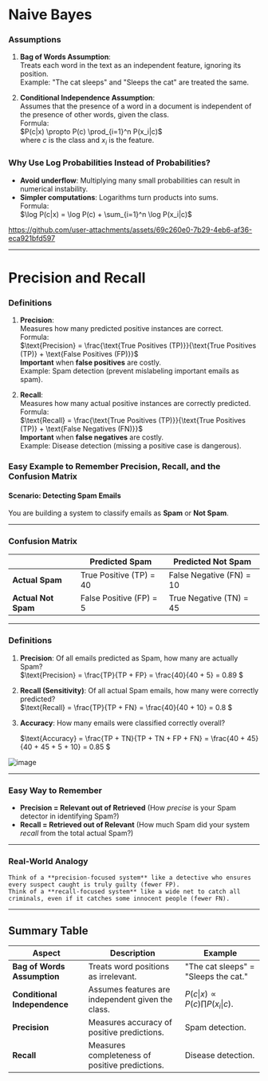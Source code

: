 # Naive Bayes

### **Assumptions**
1. **Bag of Words Assumption**:  
   Treats each word in the text as an independent feature, ignoring its position.  
   Example: "The cat sleeps" and "Sleeps the cat" are treated the same.

2. **Conditional Independence Assumption**:  
   Assumes that the presence of a word in a document is independent of the presence of other words, given the class.  
   Formula:  
   $P(c|x) \propto P(c) \prod_{i=1}^n P(x_i|c)$  
   where $c$ is the class and $x_i$ is the feature.

### **Why Use Log Probabilities Instead of Probabilities?**
- **Avoid underflow**: Multiplying many small probabilities can result in numerical instability.
- **Simpler computations**: Logarithms turn products into sums.  
  Formula:  
  $\log P(c|x) = \log P(c) + \sum_{i=1}^n \log P(x_i|c)$



https://github.com/user-attachments/assets/69c260e0-7b29-4eb6-af36-eca921bfd597



---

# Precision and Recall

### **Definitions**
1. **Precision**:  
   Measures how many predicted positive instances are correct.  
   Formula:  
   $\text{Precision} = \frac{\text{True Positives (TP)}}{\text{True Positives (TP)} + \text{False Positives (FP)}}$  
   **Important** when **false positives** are costly.  
   Example: Spam detection (prevent mislabeling important emails as spam).

2. **Recall**:  
   Measures how many actual positive instances are correctly predicted.  
   Formula:  
   $\text{Recall} = \frac{\text{True Positives (TP)}}{\text{True Positives (TP)} + \text{False Negatives (FN)}}$  
   **Important** when **false negatives** are costly.  
   Example: Disease detection (missing a positive case is dangerous).

### Easy Example to Remember Precision, Recall, and the Confusion Matrix

#### **Scenario**: Detecting Spam Emails  
You are building a system to classify emails as **Spam** or **Not Spam**.

---

### **Confusion Matrix**
|                  | Predicted Spam | Predicted Not Spam |
|------------------|----------------|---------------------|
| **Actual Spam**   | True Positive (TP) = 40 | False Negative (FN) = 10 |
| **Actual Not Spam** | False Positive (FP) = 5  | True Negative (TN) = 45  |

---

### **Definitions**
1. **Precision**: Of all emails predicted as Spam, how many are actually Spam?  
   $\text{Precision} = \frac{TP}{TP + FP} = \frac{40}{40 + 5} = 0.89   $

3. **Recall (Sensitivity)**: Of all actual Spam emails, how many were correctly predicted?  
   $\text{Recall} = \frac{TP}{TP + FN} = \frac{40}{40 + 10} = 0.8 $

4. **Accuracy**: How many emails were classified correctly overall?  

   $\text{Accuracy} = \frac{TP + TN}{TP + TN + FP + FN} = \frac{40 + 45}{40 + 45 + 5 + 10} = 0.85 $
   
![image](https://github.com/user-attachments/assets/40e626ad-3667-46d4-a77a-5181ba0814f4)

---

### **Easy Way to Remember**  
- **Precision = Relevant out of Retrieved** (How *precise* is your Spam detector in identifying Spam?)  
- **Recall = Retrieved out of Relevant** (How much Spam did your system *recall* from the total actual Spam?)  

---

### Real-World Analogy  
```
Think of a **precision-focused system** like a detective who ensures every suspect caught is truly guilty (fewer FP).  
Think of a **recall-focused system** like a wide net to catch all criminals, even if it catches some innocent people (fewer FN).
```
---

## Summary Table

| **Aspect**               | **Description**                                                   | **Example**                                              |
|--------------------------|-------------------------------------------------------------------|----------------------------------------------------------|
| **Bag of Words Assumption** | Treats word positions as irrelevant.                            | "The cat sleeps" = "Sleeps the cat."                     |
| **Conditional Independence** | Assumes features are independent given the class.              | $P(c\|x) \propto P(c) \prod P(x_i\|c)$.                    |
| **Precision**             | Measures accuracy of positive predictions.                      | Spam detection.                                          |
| **Recall**                | Measures completeness of positive predictions.                  | Disease detection.                                       |
